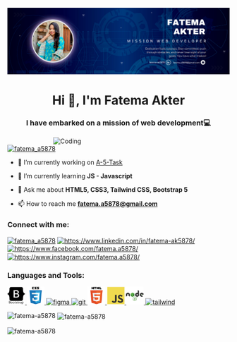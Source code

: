 ![logo](https://github.com/fatema-a5878/fatema-a5878/blob/main/Banner-logo.png)
<h1 align="center">Hi 👋, I'm Fatema Akter</h1>
<h3 align="center">I have embarked on a mission of web development💻</h3>
<img align="right" alt="Coding" width="400" src="https://cdn.dribbble.com/users/330915/screenshots/3587000/10_coding_dribbble.gif">

<p align="left"> <a href="https://twitter.com/fatema_a5878" target="blank"><img src="https://img.shields.io/twitter/follow/fatema_a5878?logo=twitter&style=for-the-badge" alt="fatema_a5878" /></a> </p>

- 🔭 I’m currently working on [A-5-Task](https://github.com/fatema-a5878/A-5-Task)

- 🌱 I’m currently learning **JS - Javascript**

- 💬 Ask me about **HTML5, CSS3, Tailwind CSS, Bootstrap 5**

- 📫 How to reach me **fatema.a5878@gmail.com**

<h3 align="left">Connect with me:</h3>
<p align="left">
<a href="https://twitter.com/fatema_a5878" target="blank"><img align="center" src="https://raw.githubusercontent.com/rahuldkjain/github-profile-readme-generator/master/src/images/icons/Social/twitter.svg" alt="fatema_a5878" height="30" width="40" /></a>
<a href="https://linkedin.com/in/https://www.linkedin.com/in/fatema-ak5878/" target="blank"><img align="center" src="https://raw.githubusercontent.com/rahuldkjain/github-profile-readme-generator/master/src/images/icons/Social/linked-in-alt.svg" alt="https://www.linkedin.com/in/fatema-ak5878/" height="30" width="40" /></a>
<a href="https://fb.com/https://www.facebook.com/fatema.a5878/" target="blank"><img align="center" src="https://raw.githubusercontent.com/rahuldkjain/github-profile-readme-generator/master/src/images/icons/Social/facebook.svg" alt="https://www.facebook.com/fatema.a5878/" height="30" width="40" /></a>
<a href="https://instagram.com/https://www.instagram.com/fatema.a5878/" target="blank"><img align="center" src="https://raw.githubusercontent.com/rahuldkjain/github-profile-readme-generator/master/src/images/icons/Social/instagram.svg" alt="https://www.instagram.com/fatema.a5878/" height="30" width="40" /></a>
</p>

<h3 align="left">Languages and Tools:</h3>
<p align="left"> <a href="https://getbootstrap.com" target="_blank" rel="noreferrer"> <img src="https://raw.githubusercontent.com/devicons/devicon/master/icons/bootstrap/bootstrap-plain-wordmark.svg" alt="bootstrap" width="40" height="40"/> </a> <a href="https://www.w3schools.com/css/" target="_blank" rel="noreferrer"> <img src="https://raw.githubusercontent.com/devicons/devicon/master/icons/css3/css3-original-wordmark.svg" alt="css3" width="40" height="40"/> </a> <a href="https://www.figma.com/" target="_blank" rel="noreferrer"> <img src="https://www.vectorlogo.zone/logos/figma/figma-icon.svg" alt="figma" width="40" height="40"/> </a> <a href="https://git-scm.com/" target="_blank" rel="noreferrer"> <img src="https://www.vectorlogo.zone/logos/git-scm/git-scm-icon.svg" alt="git" width="40" height="40"/> </a> <a href="https://www.w3.org/html/" target="_blank" rel="noreferrer"> <img src="https://raw.githubusercontent.com/devicons/devicon/master/icons/html5/html5-original-wordmark.svg" alt="html5" width="40" height="40"/> </a> <a href="https://developer.mozilla.org/en-US/docs/Web/JavaScript" target="_blank" rel="noreferrer"> <img src="https://raw.githubusercontent.com/devicons/devicon/master/icons/javascript/javascript-original.svg" alt="javascript" width="40" height="40"/> </a> <a href="https://nodejs.org" target="_blank" rel="noreferrer"> <img src="https://raw.githubusercontent.com/devicons/devicon/master/icons/nodejs/nodejs-original-wordmark.svg" alt="nodejs" width="40" height="40"/> </a> <a href="https://tailwindcss.com/" target="_blank" rel="noreferrer"> <img src="https://www.vectorlogo.zone/logos/tailwindcss/tailwindcss-icon.svg" alt="tailwind" width="40" height="40"/> </a> </p>

<p><img align="left" src="https://github-readme-stats.vercel.app/api/top-langs?username=fatema-a5878&show_icons=true&locale=en&layout=compact" alt="fatema-a5878" /></p>

<p>&nbsp;<img align="center" src="https://github-readme-stats.vercel.app/api?username=fatema-a5878&show_icons=true&locale=en" alt="fatema-a5878" /></p>

<p><img align="center" src="https://github-readme-streak-stats.herokuapp.com/?user=fatema-a5878&" alt="fatema-a5878" /></p>
